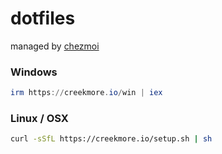 # dotfiles

managed by [chezmoi](https://www.chezmoi.io/)

### Windows
```powershell
irm https://creekmore.io/win | iex
```

### Linux / OSX
```bash
curl -sSfL https://creekmore.io/setup.sh | sh
```